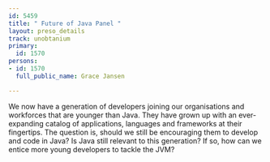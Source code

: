 ```yaml
---
id: 5459
title: " Future of Java Panel "
layout: preso_details
track: unobtanium
primary:
  id: 1570
persons:
- id: 1570
  full_public_name: Grace Jansen

---
```

We now have a generation of developers joining our organisations and workforces that are younger than Java. They have grown up with an ever-expanding catalog of applications, languages and frameworks at their fingertips. The question is, should we still be encouraging them to develop and code in Java? Is Java still relevant to this generation? If so, how can we entice more young developers to tackle the JVM? 